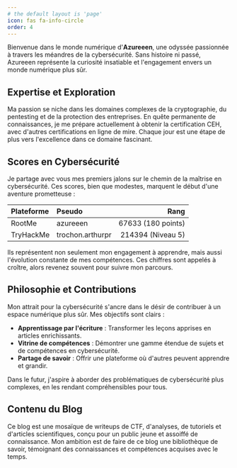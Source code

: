 ```yaml
---
# the default layout is 'page'
icon: fas fa-info-circle
order: 4
---
```


Bienvenue dans le monde numérique d'**Azureeen**, une odyssée passionnée à travers les méandres de la cybersécurité. Sans histoire ni passé, Azureeen représente la curiosité insatiable et l'engagement envers un monde numérique plus sûr.

## Expertise et Exploration

Ma passion se niche dans les domaines complexes de la cryptographie, du pentesting et de la protection des entreprises. En quête permanente de connaissances, je me prépare actuellement à obtenir la certification CEH, avec d'autres certifications en ligne de mire. Chaque jour est une étape de plus vers l'excellence dans ce domaine fascinant.

## Scores en Cybersécurité

Je partage avec vous mes premiers jalons sur le chemin de la maîtrise en cybersécurité. Ces scores, bien que modestes, marquent le début d'une aventure prometteuse :


| Plateforme | Pseudo           |               Rang |
|:-----------|:-----------------|-------------------:|
| RootMe     | azureeen         | 67633 (180 points) |
| TryHackMe  | trochon.arthurpr |  214394 (Niveau 5) |

Ils représentent non seulement mon engagement à apprendre, mais aussi l'évolution constante de mes compétences. Ces chiffres sont appelés à croître, alors revenez souvent pour suivre mon parcours.

## Philosophie et Contributions

Mon attrait pour la cybersécurité s'ancre dans le désir de contribuer à un espace numérique plus sûr. Mes objectifs sont clairs :

- **Apprentissage par l'écriture** : Transformer les leçons apprises en articles enrichissants.
- **Vitrine de compétences** : Démontrer une gamme étendue de sujets et de compétences en cybersécurité.
- **Partage de savoir** : Offrir une plateforme où d'autres peuvent apprendre et grandir.

Dans le futur, j'aspire à aborder des problématiques de cybersécurité plus complexes, en les rendant compréhensibles pour tous.

## Contenu du Blog

Ce blog est une mosaïque de writeups de CTF, d'analyses, de tutoriels et d'articles scientifiques, conçu pour un public jeune et assoiffé de connaissance. Mon ambition est de faire de ce blog une bibliothèque de savoir, témoignant des connaissances et compétences acquises avec le temps.

